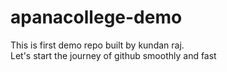 # apanacollege-demo
This is  first demo repo built by  kundan raj.
<br>
Let's start the journey of github smoothly and fast
